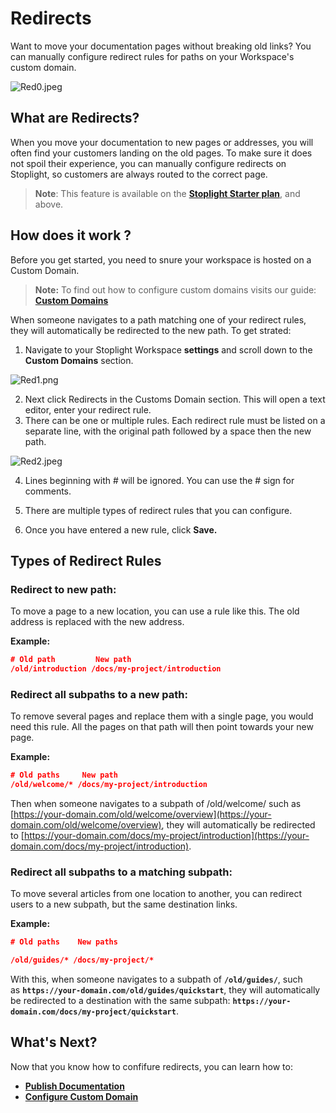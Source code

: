 # Redirects
Want to move your documentation pages without breaking old links? You can manually configure redirect rules for paths on your Workspace's custom domain.

![Red0.jpeg](https://stoplight.io/api/v1/projects/cHJqOjI/images/Tvv4Pc9KvVI)


## What are Redirects?
When you move your documentation to new pages or addresses, you will often find your customers landing on the old pages. To make sure it does not spoil their experience, you can manually configure redirects on Stoplight, so customers are always routed to the correct page.

>**Note**: This feature is available on the **[Stoplight Starter plan](https://stoplight.io/pricing/)**, and above.

## How does it work ?

Before you get started, you need to snure your workspace is hosted on a Custom Domain. 

>**Note:** To find out how to configure custom domains visits our guide: **[Custom Domains](CustomizingDocs/c.custom-domain.md)** 

When someone navigates to a path matching one of your redirect rules, they will automatically be redirected to the new path. To get strated: 

1. Navigate to your Stoplight Workspace **settings** and scroll down to  the **Custom Domains** section. 

![Red1.png](https://stoplight.io/api/v1/projects/cHJqOjI/images/iOZjvqInYfg)


2. Next click Redirects in the Customs Domain section. This will open a text editor, enter your redirect rule. 
3. There can be one or multiple rules. Each redirect rule must be listed on a separate line, with the original path followed by a space then the new path. 

![Red2.jpeg](https://stoplight.io/api/v1/projects/cHJqOjI/images/T9W77pwHct8)


4. Lines beginning with # will be ignored. You can use the # sign for comments. 
5. There are multiple types of redirect rules that you can configure. 

6. Once you have entered a new rule, click **Save.** 

## Types of Redirect Rules

### Redirect to new path:

To move a page to a new location, you can use a rule like this. The old address is replaced with the new address. 

**Example:** 

```json
# Old path         New path
/old/introduction /docs/my-project/introduction
```

### Redirect all subpaths to a new path:

To remove several pages and replace them with a single page, you would need this rule. All the pages on that path will then point towards your new page. 

**Example:** 

```json
# Old paths     New path
/old/welcome/* /docs/my-project/introduction
```

Then when someone navigates to a subpath of /old/welcome/ such as [https://your-domain.com/old/welcome/overview](https://your-domain.com/old/welcome/overview), they will automatically be redirected to [https://your-domain.com/docs/my-project/introduction](https://your-domain.com/docs/my-project/introduction).

### Redirect all subpaths to a matching subpath:

To move several articles from one location to another, you can redirect users to a new subpath, but the same destination links. 

**Example:** 

```json
# Old paths    New paths

/old/guides/* /docs/my-project/*
```

With this, when someone navigates to a subpath of **`/old/guides/`**, such as **`https://your-domain.com/old/guides/quickstart`**, they will automatically be redirected to a destination with the same subpath: **`https://your-domain.com/docs/my-project/quickstart`**.

## What's Next?

Now that you know how to confifure redirects, you can learn how to: 

- **[Publish Documentation](4.-documentation/h.Creating-external-Documentation.md)**
- **[Configure Custom Domain](CustomizingDocs/c.custom-domain.md)**
